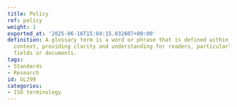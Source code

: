 ```yaml
---
title: Policy
ref: policy
weight: 1
exported_at: '2025-06-16T15:04:15.032607+00:00'
definition: A glossary term is a word or phrase that is defined within a specific
  context, providing clarity and understanding for readers, particularly in specialized
  fields or documents.
tags:
- Standards
- Research
id: GL299
categories:
- ISO terminology
---
```


